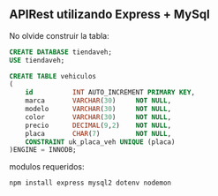 ## APIRest utilizando Express + MySql

No  olvide construir la tabla:
```sql
CREATE DATABASE tiendaveh;
USE tiendaveh;

CREATE TABLE vehiculos
(
	id 			INT AUTO_INCREMENT PRIMARY KEY,
    marca		VARCHAR(30) 	NOT NULL,
    modelo		VARCHAR(30) 	NOT NULL,
    color		VARCHAR(30) 	NOT NULL,
    precio		DECIMAL(9,2) 	NOT NULL,
    placa		CHAR(7)			NOT NULL,
    CONSTRAINT uk_placa_veh UNIQUE (placa)
)ENGINE = INNODB;
```
modulos requeridos:
```
npm install express mysql2 dotenv nodemon
```
